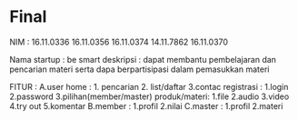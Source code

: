 # Final

NIM				:	16.11.0336
					16.11.0356
					16.11.0374
					14.11.7862
					16.11.0370

Nama startup	:	be smart
deskripsi		:	dapat membantu pembelajaran dan pencarian materi serta dapa berpartisipasi dalam pemasukkan materi

FITUR			:
A.user
home 		: 	1. pencarian
				2. list/daftar
				3.contac
registrasi	:	1.login
				2.password
				3.pilihan(member/master)
produk/materi:	1.file
				2.audio
				3.video
				4.try out
				5.komentar
B.member 	: 	1.profil
				2.nilai
C.master 	:	1.profil
				2.materi
